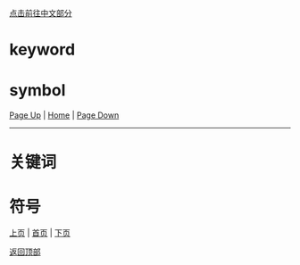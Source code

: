 [点击前往中文部分](#)<!--未定-->

# keyword

# symbol

[Page Up](3) | [Home](Home#content-----目录) | [Page Down](5)

--- 

# 关键词

# 符号

[上页](3) | [首页](Home#content-----目录) | [下页](5)

[返回顶部](#)
